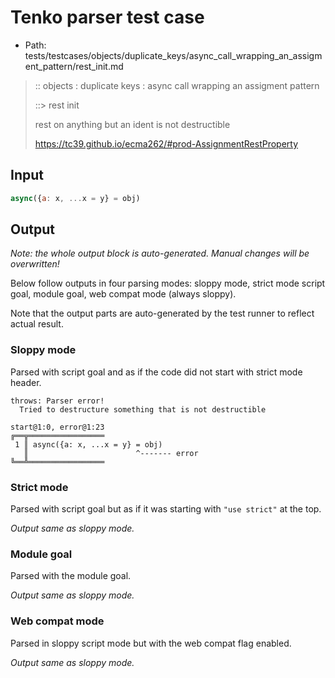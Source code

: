 # Tenko parser test case

- Path: tests/testcases/objects/duplicate_keys/async_call_wrapping_an_assigment_pattern/rest_init.md

> :: objects : duplicate keys : async call wrapping an assigment pattern
>
> ::> rest init
>
> rest on anything but an ident is not destructible
>
> https://tc39.github.io/ecma262/#prod-AssignmentRestProperty

## Input


`````js
async({a: x, ...x = y} = obj)
`````

## Output

_Note: the whole output block is auto-generated. Manual changes will be overwritten!_

Below follow outputs in four parsing modes: sloppy mode, strict mode script goal, module goal, web compat mode (always sloppy).

Note that the output parts are auto-generated by the test runner to reflect actual result.

### Sloppy mode

Parsed with script goal and as if the code did not start with strict mode header.

`````
throws: Parser error!
  Tried to destructure something that is not destructible

start@1:0, error@1:23
╔══╦═════════════════
 1 ║ async({a: x, ...x = y} = obj)
   ║                        ^------- error
╚══╩═════════════════

`````

### Strict mode

Parsed with script goal but as if it was starting with `"use strict"` at the top.

_Output same as sloppy mode._

### Module goal

Parsed with the module goal.

_Output same as sloppy mode._

### Web compat mode

Parsed in sloppy script mode but with the web compat flag enabled.

_Output same as sloppy mode._
